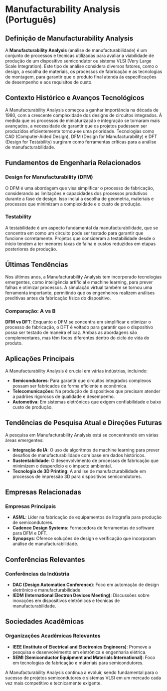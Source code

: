 # Manufacturability Analysis (Português)

## Definição de Manufacturability Analysis

A **Manufacturability Analysis** (análise de manufacturabilidade) é um conjunto de processos e técnicas utilizadas para avaliar a viabilidade de produção de um dispositivo semicondutor ou sistema VLSI (Very Large Scale Integration). Este tipo de análise considera diversos fatores, como o design, a escolha de materiais, os processos de fabricação e as tecnologias de montagem, para garantir que o produto final atenda às especificações de desempenho e aos requisitos de custo.

## Contexto Histórico e Avanços Tecnológicos

A Manufacturability Analysis começou a ganhar importância na década de 1980, com a crescente complexidade dos designs de circuitos integrados. À medida que os processos de miniaturização e integração se tornaram mais avançados, a necessidade de garantir que os projetos pudessem ser produzidos eficientemente tornou-se uma prioridade. Tecnologias como CAD (Computer-Aided Design), DFM (Design for Manufacturability) e DFT (Design for Testability) surgiram como ferramentas críticas para a análise de manufacturabilidade.

## Fundamentos de Engenharia Relacionados

### Design for Manufacturability (DFM)

O DFM é uma abordagem que visa simplificar o processo de fabricação, considerando as limitações e capacidades dos processos produtivos durante a fase de design. Isso inclui a escolha de geometria, materiais e processos que minimizam a complexidade e o custo de produção.

### Testability

A testabilidade é um aspecto fundamental da manufacturabilidade, que se concentra em como um circuito pode ser testado para garantir que funcione corretamente. Projetos que consideram a testabilidade desde o início tendem a ter menores taxas de falha e custos reduzidos em etapas posteriores de produção.

## Últimas Tendências

Nos últimos anos, a Manufacturability Analysis tem incorporado tecnologias emergentes, como inteligência artificial e machine learning, para prever falhas e otimizar processos. A simulação virtual também se tornou uma ferramenta importante, permitindo que os engenheiros realizem análises preditivas antes da fabricação física do dispositivo.

### Comparação: A vs B

**DFM vs DFT**: Enquanto o DFM se concentra em simplificar e otimizar o processo de fabricação, o DFT é voltado para garantir que o dispositivo possa ser testado de maneira eficaz. Ambas as abordagens são complementares, mas têm focos diferentes dentro do ciclo de vida do produto.

## Aplicações Principais

A Manufacturability Analysis é crucial em várias indústrias, incluindo:

- **Semicondutores**: Para garantir que circuitos integrados complexos possam ser fabricados de forma eficiente e econômica.
- **Telecomunicações**: Na produção de dispositivos que precisam atender a padrões rigorosos de qualidade e desempenho.
- **Automotiva**: Em sistemas eletrônicos que exigem confiabilidade e baixo custo de produção.

## Tendências de Pesquisa Atual e Direções Futuras

A pesquisa em Manufacturability Analysis está se concentrando em várias áreas emergentes:

- **Integração de IA**: O uso de algoritmos de machine learning para prever desafios de manufacturabilidade com base em dados históricos.
- **Sustentabilidade**: O desenvolvimento de processos de fabricação que minimizem o desperdício e o impacto ambiental.
- **Tecnologia de 3D Printing**: A análise de manufacturabilidade em processos de impressão 3D para dispositivos semicondutores.

## Empresas Relacionadas

### Empresas Principais

- **ASML**: Líder na fabricação de equipamentos de litografia para produção de semicondutores.
- **Cadence Design Systems**: Fornecedora de ferramentas de software para DFM e DFT.
- **Synopsys**: Oferece soluções de design e verificação que incorporam análise de manufacturabilidade.

## Conferências Relevantes

### Conferências da Indústria

- **DAC (Design Automation Conference)**: Foco em automação de design eletrônico e manufacturabilidade.
- **IEDM (International Electron Devices Meeting)**: Discussões sobre inovações em dispositivos eletrônicos e técnicas de manufacturabilidade.

## Sociedades Acadêmicas

### Organizações Acadêmicas Relevantes

- **IEEE (Institute of Electrical and Electronics Engineers)**: Promove a pesquisa e desenvolvimento em eletrônica e engenharia elétrica.
- **SEMI (Semiconductor Equipment and Materials International)**: Foco em tecnologias de fabricação e materiais para semicondutores.

A Manufacturability Analysis continua a evoluir, sendo fundamental para o sucesso de projetos semicondutores e sistemas VLSI em um mercado cada vez mais competitivo e tecnicamente exigente.